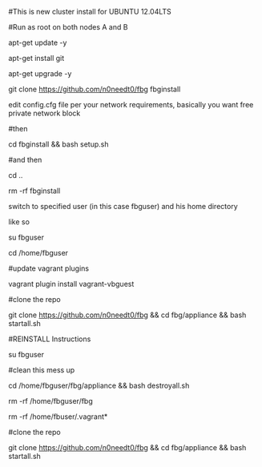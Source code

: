 #This is new cluster install for UBUNTU 12.04LTS

#Run as root on both nodes A and B

apt-get update -y

apt-get install git

apt-get upgrade -y

git clone https://github.com/n0needt0/fbg fbginstall 

edit config.cfg file per your network requirements, basically you want free private network block

#then

cd fbginstall && bash setup.sh

#and then 

cd ..

rm -rf fbginstall

switch to specified user (in this case fbguser) and his home directory

like so

su fbguser

cd /home/fbguser

#update vagrant plugins

vagrant plugin install vagrant-vbguest

#clone the repo

git clone https://github.com/n0needt0/fbg && cd fbg/appliance && bash startall.sh

#REINSTALL Instructions

su fbguser

#clean this mess up

cd /home/fbguser/fbg/appliance && bash destroyall.sh

rm -rf /home/fbguser/fbg

rm -rf /home/fbuser/.vagrant*

#clone the repo

git clone https://github.com/n0needt0/fbg && cd fbg/appliance && bash startall.sh

